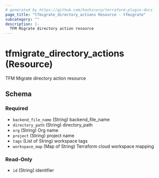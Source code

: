 ```yaml
---
# generated by https://github.com/hashicorp/terraform-plugin-docs
page_title: "tfmigrate_directory_actions Resource - tfmigrate"
subcategory: ""
description: |-
  TFM Migrate directory action resource
---
```


# tfmigrate_directory_actions (Resource)

TFM Migrate directory action resource



<!-- schema generated by tfplugindocs -->
## Schema

### Required

- `backend_file_name` (String) backend_file_name
- `directory_path` (String) directory_path
- `org` (String) Org name
- `project` (String) project name
- `tags` (List of String) workspace tags
- `workspace_map` (Map of String) Terraform cloud workspace mapping

### Read-Only

- `id` (String) identifier

